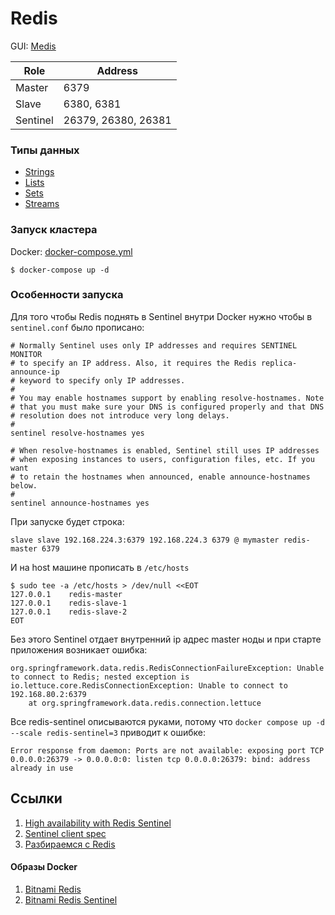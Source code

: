 # Redis

GUI: [Medis](https://github.com/luin/medis)

|   Role   |        Address      |
|----------|---------------------|
| Master   | 6379                |
| Slave    | 6380, 6381          |
| Sentinel | 26379, 26380, 26381 |

### Типы данных

* [Strings](https://redis.io/docs/data-types/strings/)
* [Lists](https://redis.io/docs/data-types/lists/)
* [Sets](https://redis.io/docs/data-types/sets/)
* [Streams](https://redis.io/docs/data-types/streams/)

### Запуск кластера

Docker: [docker-compose.yml](docker/docker-compose.yml)

```shell
$ docker-compose up -d
```

### Особенности запуска

Для того чтобы Redis поднять в Sentinel внутри Docker нужно чтобы в `sentinel.conf` было прописано:

```
# Normally Sentinel uses only IP addresses and requires SENTINEL MONITOR
# to specify an IP address. Also, it requires the Redis replica-announce-ip
# keyword to specify only IP addresses.
#
# You may enable hostnames support by enabling resolve-hostnames. Note
# that you must make sure your DNS is configured properly and that DNS
# resolution does not introduce very long delays.
#
sentinel resolve-hostnames yes

# When resolve-hostnames is enabled, Sentinel still uses IP addresses
# when exposing instances to users, configuration files, etc. If you want
# to retain the hostnames when announced, enable announce-hostnames below.
#
sentinel announce-hostnames yes
```

При запуске будет строка:

```log
slave slave 192.168.224.3:6379 192.168.224.3 6379 @ mymaster redis-master 6379
```

И на host машине прописать в `/etc/hosts`

```shell
$ sudo tee -a /etc/hosts > /dev/null <<EOT
127.0.0.1    redis-master
127.0.0.1    redis-slave-1
127.0.0.1    redis-slave-2
EOT
```

Без этого Sentinel отдает внутренний ip адрес master ноды и при старте приложения возникает ошибка:

```log
org.springframework.data.redis.RedisConnectionFailureException: Unable to connect to Redis; nested exception is io.lettuce.core.RedisConnectionException: Unable to connect to 192.168.80.2:6379
	at org.springframework.data.redis.connection.lettuce
```

Все redis-sentinel описываются руками, потому что `docker compose up -d --scale redis-sentinel=3` приводит к ошибке:

```
Error response from daemon: Ports are not available: exposing port TCP 0.0.0.0:26379 -> 0.0.0.0:0: listen tcp 0.0.0.0:26379: bind: address already in use
```

## Ссылки

1. [High availability with Redis Sentinel](https://redis.io/docs/manual/sentinel/)
2. [Sentinel client spec](https://redis.io/docs/reference/sentinel-clients/)
3. [Разбираемся с Redis](https://habr.com/ru/company/wunderfund/blog/685894/)

#### Образы Docker

1. [Bitnami Redis](https://hub.docker.com/r/bitnami/redis)
1. [Bitnami Redis Sentinel](https://hub.docker.com/r/bitnami/redis-sentinel)